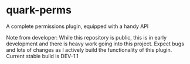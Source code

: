# quark-perms
A complete permissions plugin, equipped with a handy API

Note from developer:
While this repository is public, this is in early development and there is heavy work going into this project. Expect bugs and lots of changes as I actively build the functionality of this plugin. Current stable build is DEV-1.1
